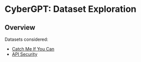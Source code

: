 # CyberGPT: Dataset Exploration

## Overview

Datasets considered:

- [Catch Me If You Can](https://www.kaggle.com/c/catch-me-if-you-can-intruder-detection-through-webpage-session-tracking)
- [API Security](https://www.kaggle.com/datasets/tangodelta/api-access-behaviour-anomaly-dataset/data)
